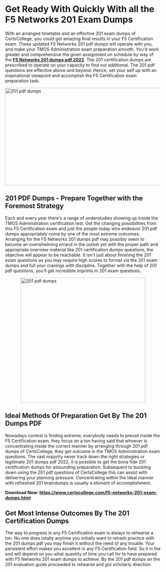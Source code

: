<h1><strong>Get Ready With Quickly With all the F5 Networks 201 Exam Dumps&nbsp;</strong></h1>
<p><span style="font-weight: 400;">With an arranged timetable and an effective  201 exam dumps of CertsCollege, you could get amazing final results in your F5 Certification exam. These updated F5 Networks 201 pdf dumps will operate with you, and make your TMOS Administration exam preparation smooth. You'd work greater and comprehensive the given assignment on schedule by way of the <strong><a href="https://www.certscollege.com/f5-networks-201-exam-dumps.html">F5 Networks 201 dumps pdf 2022</a></strong>. The 201 certification dumps are prescribed to operate on your capacity to find out additional. The  201 pdf questions are effective above and beyond. Hence, set your self up with an inspirational viewpoint and accomplish the F5 Certification exam preparation task.&nbsp;</span></p>
<p><span style="font-weight: 400;"><img style="display: block; margin-left: auto; margin-right: auto;" src="https://i.ibb.co/CPDK3ps/Yellow-and-Blue-Initiative-Blog-Banner.png" alt="201 pdf dumps" width="559" height="315" /></span></p>
<h2><strong>201 PDF Dumps - Prepare Together with the Foremost Strategy</strong></h2>
<p><span style="font-weight: 400;">Each and every year there's a range of understudies showing up inside the TMOS Administration certification test. Get the changing possibilities from this F5 Certification exam and just the people today who endeavor 201 pdf dumps appropriately come by one of the most extreme outcomes. Arranging for the F5 Networks 201 dumps pdf may possibly seem to become an overwhelming errand in the outset yet with the proper path and appropriate overview material like 201 certification dumps questions, the objective will appear to be reachable. It isn't just about finishing the 201 exam questions as you may require high scores to format via the 201 exam dumps and full your cravings with discipline. Together with the help of 201 pdf questions, you'll get incredible imprints in 201 exam questions.</span></p>
<p><span style="font-weight: 400;"><a href="https://tinyurl.com/ya3e5m82"><img style="display: block; margin-left: auto; margin-right: auto;" src="https://i.ibb.co/9tMrhdY/Teacher-Appreciation-Invitation.png" alt="201 pdf dumps " width="404" height="404" /></a></span></p>
<h2><strong>Ideal Methods Of Preparation Get By The 201 Dumps PDF</strong></h2>
<p><span style="font-weight: 400;">Nowadays contest is finding extreme, everybody needs to prevail inside the F5 Certification exam, they focus on a ton having said that whoever is concentrating inside the correct manner by arranging through 201 pdf dumps of CertsCollege, they get outcome in the TMOS Administration exam questions. The vast majority never track down the right strategies or legitimate 201 dumps pdf 2022, it is possible to get the bona fide 201 certification dumps for astounding preparation. Subsequent to buckling down using the  201 pdf questions of CertsCollege this can assist with delivering your planning pressure. Concentrating within the Ideal manner with refreshed 201 braindumps is usually a element of accomplishment.</span></p>
<p><span style="font-weight: 400;"><strong>Download Now: <a href="https://www.certscollege.com/f5-networks-201-exam-dumps.html">https://www.certscollege.com/f5-networks-201-exam-dumps.html</a></strong></span></p>
<h2><strong>Get Most Intense Outcomes By The 201 Certification Dumps</strong></h2>
<p><span style="font-weight: 400;">The way to progress in any F5 Certification exam is always to rehearse a ton. No one does totally anytime you initially want to rehash practice with the 201 dumps pdf you may finish it without the need of any trouble. Your persistent effort makes you excellent in any F5 Certification field. So it in the end will depend on you what quantity of time you call for to have prepared with F5 Networks 201 exam dumps to achieve. By the 201 pdf dumps on the 201 evaluation guide proceeded to rehearse and got scholarly direction.</span></p>

